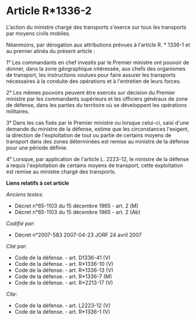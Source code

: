# Article R*1336-2

L'action du ministre chargé des transports s'exerce sur tous les transports par moyens civils mobiles. 

Néanmoins, par dérogation aux attributions prévues à l'article R. * 1336-1 et au premier alinéa du présent article : 

1° Les commandants en chef investis par le Premier ministre ont pouvoir de donner, dans la zone géographique intéressée, aux
chefs des organismes de transport, les instructions voulues pour faire assurer les transports nécessaires à la conduite des
opérations et à l'entretien de leurs forces. 

2° Les mêmes pouvoirs peuvent être exercés sur décision du Premier ministre par les commandants supérieurs et les officiers
généraux de zone de défense, dans les parties du territoire où se développent les opérations militaires. 

3° Dans les cas fixés par le Premier ministre ou lorsque celui-ci, saisi d'une demande du ministre de la défense, estime que
les circonstances l'exigent, la direction de l'exploitation de tout ou partie de certains moyens de transport dans des zones
déterminées est remise au ministre de la défense pour une période définie. 

4° Lorsque, par application de l'article L. 2223-12, le ministre de la défense a requis l'exploitation de certains moyens de
transport, cette exploitation est remise au ministre chargé des transports.

**Liens relatifs à cet article**

_Anciens textes_:

  - Décret n°65-1103 du 15 décembre 1965 - art. 2 (M)
  - Décret n°65-1103 du 15 décembre 1965 - art. 2 (Ab)

_Codifié par_:

  - Décret n°2007-583 2007-04-23 JORF 24 avril 2007

_Cité par_:

  - Code de la défense. - art. D1336-41 (V)
  - Code de la défense. - art. R*1336-10 (V)
  - Code de la défense. - art. R*1336-13 (V)
  - Code de la défense. - art. R*1336-7 (M)
  - Code de la défense. - art. R*2213-17 (V)

_Cite_:

  - Code de la défense. - art. L2223-12 (V)
  - Code de la défense. - art. R*1336-1 (V)
